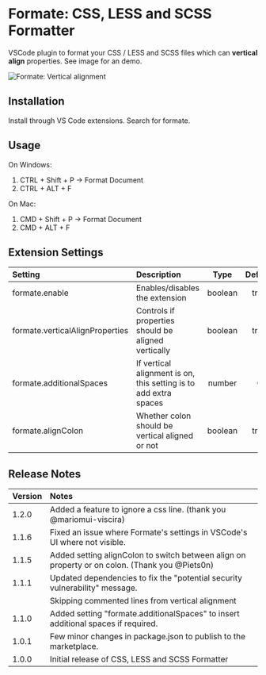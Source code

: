 # Formate: CSS, LESS and SCSS Formatter
VSCode plugin to format your CSS / LESS and SCSS files which can **vertical align** properties. See image for an demo.

![Formate: Vertical alignment](images/demo.gif)

## Installation
Install through VS Code extensions. Search for formate.

## Usage
On Windows:
1. CTRL + Shift + P -> Format Document
2. CTRL + ALT + F

On Mac:
1. CMD + Shift + P -> Format Document
2. CMD + ALT + F

## Extension Settings
| Setting                           | Description                                         | Type    | Default  |
|:--------------------------------- |:----------------------------------------------------|:-------:|:--------:|
| formate.enable                    | Enables/disables the extension                      | boolean | true     |
| formate.verticalAlignProperties   | Controls if properties should be aligned vertically | boolean | true     |
| formate.additionalSpaces          | If vertical alignment is on, this setting is to add extra spaces | number | 0     |
| formate.alignColon                | Whether colon should be vertical aligned or not | boolean | true    |



## Release Notes

| Version | Notes |
|:--------|:------|
| 1.2.0   | Added a feature to ignore a css line. (thank you @mariomui-viscira)
| 1.1.6   | Fixed an issue where Formate's settings in VSCode's UI where not visible.
| 1.1.5   | Added setting alignColon to switch between align on property or on colon. (Thank you @Piets0n)
| 1.1.1   | Updated dependencies to fix the "potential security vulnerability" message.
|         | Skipping commented lines from vertical alignment 
| 1.1.0   | Added setting "formate.additionalSpaces" to insert additional spaces if required.
| 1.0.1   | Few minor changes in package.json to publish to the marketplace.
| 1.0.0   | Initial release of CSS, LESS and SCSS Formatter

